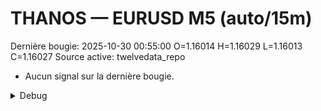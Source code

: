 # THANOS — EURUSD M5 (auto/15m)
Dernière bougie: 2025-10-30 00:55:00  O=1.16014  H=1.16029  L=1.16013  C=1.16027
Source active: twelvedata_repo

- Aucun signal sur la dernière bougie.

<details><summary>Debug</summary>

- TD_API_KEY manquant.

</details>